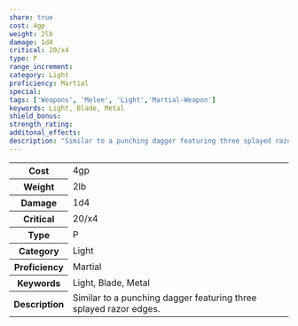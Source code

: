 ```yaml
---
share: true
cost: 4gp
weight: 2lb
damage: 1d4
critical: 20/x4
type: P
range_increment:
category: Light
proficiency: Martial
special:
tags: ['Weapons', 'Melee', 'Light','Martial-Weapon']
keywords: Light, Blade, Metal
shield_bonus:
strength_rating:
additonal_effects:
description: "Similar to a punching dagger featuring three splayed razor edges."
---
```

<p><span style="overflow-x: auto;"><table><tbody><tr><th>Cost</th><td>4gp</td></tr><tr><th>Weight</th><td>2lb</td></tr><tr><th>Damage</th><td>1d4</td></tr><tr><th>Critical</th><td>20/x4</td></tr><tr><th>Type</th><td>P</td></tr><tr><th>Category</th><td>Light</td></tr><tr><th>Proficiency</th><td>Martial</td></tr><tr><th>Keywords</th><td>Light, Blade, Metal</td></tr><tr><th>Description</th><td>Similar to a punching dagger featuring three splayed razor edges.</td></tr></tbody></table></span></p>